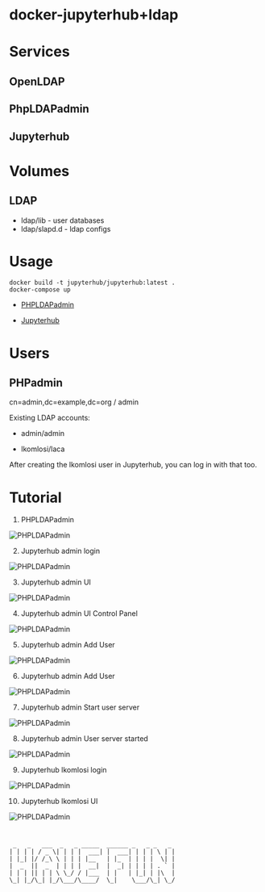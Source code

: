 # docker-jupyterhub+ldap

# Services

## OpenLDAP

## PhpLDAPadmin

## Jupyterhub

# Volumes

## LDAP

* ldap/lib - user databases
* ldap/slapd.d - ldap configs

# Usage

```
docker build -t jupyterhub/jupyterhub:latest .
docker-compose up
```

* [PHPLDAPadmin](https://localhost:6443)

* [Jupyterhub](http://localhost:8000)

# Users

## PHPadmin

cn=admin,dc=example,dc=org / admin

Existing LDAP accounts:

* admin/admin

* lkomlosi/laca

After creating the lkomlosi user in Jupyterhub, you can log in with that too.

# Tutorial

1) PHPLDAPadmin

![PHPLDAPadmin](pictures/phpldapadmin-users.png)

2) Jupyterhub admin login

![PHPLDAPadmin](pictures/jupyterhub_admin.png)

3) Jupyterhub admin UI

![PHPLDAPadmin](pictures/jupyterhub_admin_ui.png)

4) Jupyterhub admin UI Control Panel

![PHPLDAPadmin](pictures/jupyterhub_admin_ui_control_panel.png)

5) Jupyterhub admin Add User

![PHPLDAPadmin](pictures/jupyterhub_admin_ui_add_user.png)

6) Jupyterhub admin Add User

![PHPLDAPadmin](pictures/jupyterhub_admin_ui_add_user_add.png)

7) Jupyterhub admin Start user server

![PHPLDAPadmin](pictures/jupyterhub_admin_ui_start_server.png)

8) Jupyterhub admin User server started

![PHPLDAPadmin](pictures/jupyterhub_admin_ui_started_server.png)

9) Jupyterhub lkomlosi login

![PHPLDAPadmin](pictures/jupyterhub_lkomlosi.png)

10) Jupyterhub lkomlosi UI

![PHPLDAPadmin](pictures/jupyterhub_lkomlosi_ui.png)


#
```
 _   _   ___  _   _ _____  ______ _   _ _   _ 
| | | | / _ \| | | |  ___| |  ___| | | | \ | |
| |_| |/ /_\ \ | | | |__   | |_  | | | |  \| |
|  _  ||  _  | | | |  __|  |  _| | | | | . ` |
| | | || | | \ \_/ / |___  | |   | |_| | |\  |
\_| |_/\_| |_/\___/\____/  \_|    \___/\_| \_/
```

